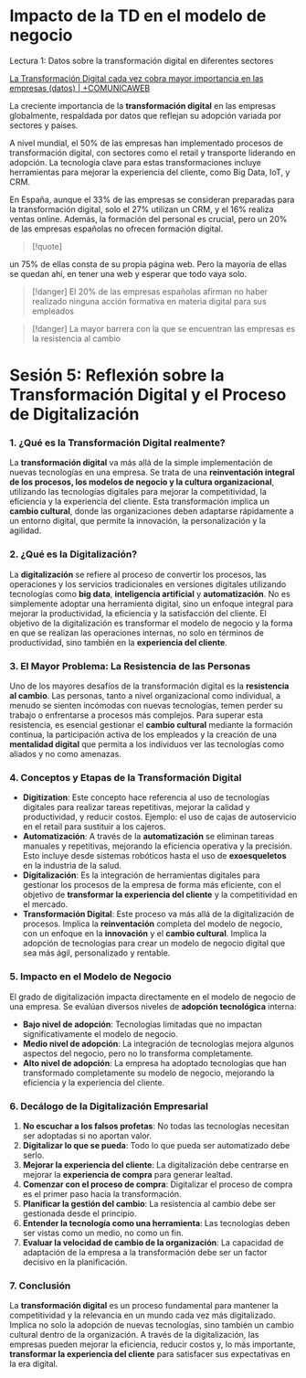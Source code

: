 # Impacto de la TD en el modelo de negocio

Lectura 1: Datos sobre la transformación digital en diferentes sectores

[La Transformación Digital cada vez cobra mayor importancia en las empresas (datos) | +COMUNICAWEB](https://comunica-web.com/blog/marketing-digital/transformacion-digital-datos/)

La creciente importancia de la **transformación digital** en las empresas globalmente, respaldada por datos que reflejan su adopción variada por sectores y países. 

A nivel mundial, el 50% de las empresas han implementado procesos de transformación digital, con sectores como el retail y transporte liderando en adopción. La tecnología clave para estas transformaciones incluye herramientas para mejorar la experiencia del cliente, como Big Data, IoT, y CRM. 

En España, aunque el 33% de las empresas se consideran preparadas para la transformación digital, solo el 27% utilizan un CRM, y el 16% realiza ventas online. Además, la formación del personal es crucial, pero un 20% de las empresas españolas no ofrecen formación digital.

>[!quote]
>
un 75% de ellas consta de su propia página web. Pero la mayoría de ellas se quedan ahí, en tener una web y esperar que todo vaya solo.

> [!danger]
> El 20% de las empresas españolas afirman no haber realizado ninguna acción formativa en materia digital para sus empleados

>[!danger]
>La mayor barrera con la que se encuentran las empresas es la resistencia al cambio


# **Sesión 5: Reflexión sobre la Transformación Digital y el Proceso de Digitalización**

### 1. **¿Qué es la Transformación Digital realmente?**

La **transformación digital** va más allá de la simple implementación de nuevas tecnologías en una empresa. Se trata de una **reinventación integral de los procesos, los modelos de negocio y la cultura organizacional**, utilizando las tecnologías digitales para mejorar la competitividad, la eficiencia y la experiencia del cliente. Esta transformación implica un **cambio cultural**, donde las organizaciones deben adaptarse rápidamente a un entorno digital, que permite la innovación, la personalización y la agilidad.

### 2. **¿Qué es la Digitalización?**

La **digitalización** se refiere al proceso de convertir los procesos, las operaciones y los servicios tradicionales en versiones digitales utilizando tecnologías como **big data**, **inteligencia artificial** y **automatización**. No es simplemente adoptar una herramienta digital, sino un enfoque integral para mejorar la productividad, la eficiencia y la satisfacción del cliente. El objetivo de la digitalización es transformar el modelo de negocio y la forma en que se realizan las operaciones internas, no solo en términos de productividad, sino también en la **experiencia del cliente**.

### 3. **El Mayor Problema: La Resistencia de las Personas**

Uno de los mayores desafíos de la transformación digital es la **resistencia al cambio**. Las personas, tanto a nivel organizacional como individual, a menudo se sienten incómodas con nuevas tecnologías, temen perder su trabajo o enfrentarse a procesos más complejos. Para superar esta resistencia, es esencial gestionar el **cambio cultural** mediante la formación continua, la participación activa de los empleados y la creación de una **mentalidad digital** que permita a los individuos ver las tecnologías como aliados y no como amenazas.

### 4. **Conceptos y Etapas de la Transformación Digital**
- **Digitization**: Este concepto hace referencia al uso de tecnologías digitales para realizar tareas repetitivas, mejorar la calidad y productividad, y reducir costos. Ejemplo: el uso de cajas de autoservicio en el retail para sustituir a los cajeros.
- **Automatización**: A través de la **automatización** se eliminan tareas manuales y repetitivas, mejorando la eficiencia operativa y la precisión. Esto incluye desde sistemas robóticos hasta el uso de **exoesqueletos** en la industria de la salud.
- **Digitalización**: Es la integración de herramientas digitales para gestionar los procesos de la empresa de forma más eficiente, con el objetivo de **transformar la experiencia del cliente** y la competitividad en el mercado.
- **Transformación Digital**: Este proceso va más allá de la digitalización de procesos. Implica la **reinventación** completa del modelo de negocio, con un enfoque en la **innovación** y el **cambio cultural**. Implica la adopción de tecnologías para crear un modelo de negocio digital que sea más ágil, personalizado y rentable.

### 5. **Impacto en el Modelo de Negocio**
El grado de digitalización impacta directamente en el modelo de negocio de una empresa. Se evalúan diversos niveles de **adopción tecnológica** interna:
- **Bajo nivel de adopción**: Tecnologías limitadas que no impactan significativamente el modelo de negocio.
- **Medio nivel de adopción**: La integración de tecnologías mejora algunos aspectos del negocio, pero no lo transforma completamente.
- **Alto nivel de adopción**: La empresa ha adoptado tecnologías que han transformado completamente su modelo de negocio, mejorando la eficiencia y la experiencia del cliente.

### 6. **Decálogo de la Digitalización Empresarial**
1. **No escuchar a los falsos profetas**: No todas las tecnologías necesitan ser adoptadas si no aportan valor.
2. **Digitalizar lo que se pueda**: Todo lo que pueda ser automatizado debe serlo.
3. **Mejorar la experiencia del cliente**: La digitalización debe centrarse en mejorar la **experiencia de compra** para generar lealtad.
4. **Comenzar con el proceso de compra**: Digitalizar el proceso de compra es el primer paso hacia la transformación.
5. **Planificar la gestión del cambio**: La resistencia al cambio debe ser gestionada desde el principio.
6. **Entender la tecnología como una herramienta**: Las tecnologías deben ser vistas como un medio, no como un fin.
7. **Evaluar la velocidad de cambio de la organización**: La capacidad de adaptación de la empresa a la transformación debe ser un factor decisivo en la planificación.

### 7. **Conclusión**
La **transformación digital** es un proceso fundamental para mantener la competitividad y la relevancia en un mundo cada vez más digitalizado. Implica no solo la adopción de nuevas tecnologías, sino también un cambio cultural dentro de la organización. A través de la digitalización, las empresas pueden mejorar la eficiencia, reducir costos y, lo más importante, **transformar la experiencia del cliente** para satisfacer sus expectativas en la era digital.
